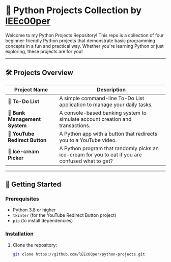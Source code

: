 # 🚀 Python Projects Collection by [lEEc00per](https://github.com/lEEc00per)

Welcome to my Python Projects Repository! This repo is a collection of four beginner-friendly Python projects that demonstrate basic programming concepts in a fun and practical way. Whether you're learning Python or just exploring, these projects are for you!

---

## 🛠️ Projects Overview

| Project Name               | Description                                                                 |
|----------------------------|-----------------------------------------------------------------------------|
| **📝 To-Do List**           | A simple command-line To-Do List application to manage your daily tasks.    |
| **🏦 Bank Management System** | A console-based banking system to simulate account creation and transactions.|
| **🎥 YouTube Redirect Button**| A Python app with a button that redirects you to a YouTube video.|
| **🍦 Ice-cream Picker**| A Python program that randomly picks an ice-cream for you to eat if you are confused what to get?|

---

## 🚀 Getting Started

### Prerequisites
- Python 3.8 or higher
- `tkinter` (for the YouTube Redirect Button project)
- `pip` (to install dependencies)

### Installation
1. Clone the repository:
   ```bash
   git clone https://github.com/lEEc00per/python-projects.git

